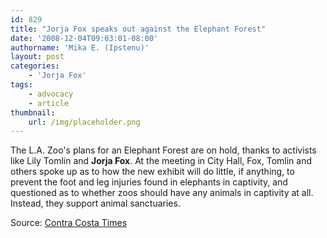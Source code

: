 ```yaml
---
id: 829
title: "Jorja Fox speaks out against the Elephant Forest"
date: '2008-12-04T09:03:01-08:00'
authorname: 'Mika E. (Ipstenu)'
layout: post
categories:
    - 'Jorja Fox'
tags:
    - advocacy
    - article
thumbnail:
    url: /img/placeholder.png
---
```


The L.A. Zoo's plans for an Elephant Forest are on hold, thanks to activists like Lily Tomlin and **Jorja Fox**.  At the meeting in City Hall, Fox, Tomlin and others spoke up as to how the new exhibit will do little, if anything, to prevent the foot and leg injuries found in elephants in captivity, and questioned as to whether zoos should have any animals in captivity at all.  Instead, they support animal sanctuaries.

Source: [Contra Costa Times](http://www.contracostatimes.com/california/ci_11133453?nclick_check=1)

